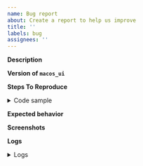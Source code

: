 ```yaml
---
name: Bug report
about: Create a report to help us improve
title: ''
labels: bug
assignees: ''
---
```


**Description**

<!-- Write a clear and concise description of what the bug is. -->

**Version of `macos_ui`**
<!-- Let us know which version of macos_ui you are using. This will help us reproduce your issue. -->

**Steps To Reproduce**

<!-- Document the exact steps to reproduce the behavior in a numbered list, like so:
1. Go to '...'
2. Click on '....'
3. Scroll down to '....'
4. See error -->

<details>
<summary>Code sample</summary>

<!--
      Please create a minimal reproducible sample that shows the problem
      and attach it below between the lines with the backticks.

      To create it please do the following: 
      1. Use the `flutter create bug` command to create a new project. 
      2. Run `flutter pub add macos_ui` to add `macos_ui` to your project. 
      3. Update the `main.dart` file with the code that produces the bug.

      This will help us diagnose the problem.
-->

```dart
```

</details>

**Expected behavior**

<!-- Write a clear and concise description of what you expected to happen. -->

**Screenshots**

<!-- If applicable, add screenshots to help explain your problem. -->

**Logs**

<details>
  <summary>Logs</summary>

<!--
      Run your application with `flutter run --verbose` and attach all the
      log output below between the lines with the backticks. If there is an
      exception, please see if the error message includes enough information
      to explain how to solve the issue.
-->

```

```

<!--
     Run `flutter analyze` and attach any output of that command below.
     If there are any analysis errors, try resolving them before filing this issue.
-->

```

```

<!-- Finally, paste the output of running `flutter doctor -v` here. -->

```

```

</details>
